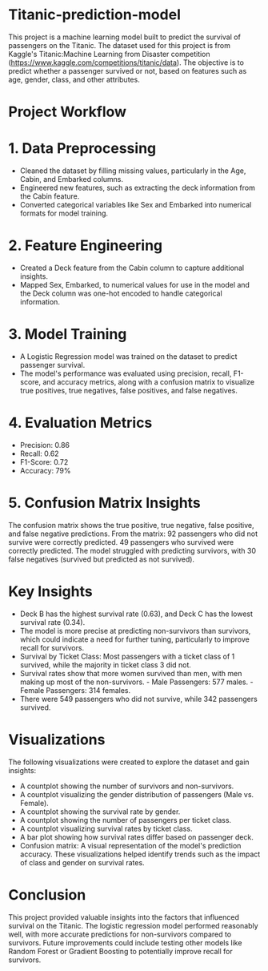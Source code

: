 # Titanic-prediction-model
This project is a machine learning model built to predict the survival of passengers on the Titanic. The dataset used for this project is from Kaggle's Titanic:Machine Learning from Disaster competition (https://www.kaggle.com/competitions/titanic/data). The objective is to predict whether a passenger survived or not, based on features such as age, gender, class, and other attributes.

# Project Workflow
# 1. Data Preprocessing
- Cleaned the dataset by filling missing values, particularly in the Age, Cabin, and Embarked columns.
- Engineered new features, such as extracting the deck information from the Cabin feature.
- Converted categorical variables like Sex and Embarked into numerical formats for model training.

# 2. Feature Engineering
- Created a Deck feature from the Cabin column to capture additional insights.
- Mapped Sex, Embarked, to numerical values for use in the model and the Deck column was one-hot encoded to handle categorical information.

# 3. Model Training
- A Logistic Regression model was trained on the dataset to predict passenger survival.
- The model's performance was evaluated using precision, recall, F1-score, and accuracy metrics, along with a confusion matrix to visualize true positives, true negatives, false positives, and false negatives.

# 4. Evaluation Metrics
- Precision: 0.86
- Recall: 0.62
- F1-Score: 0.72
- Accuracy: 79%
  
# 5. Confusion Matrix Insights
The confusion matrix shows the true positive, true negative, false positive, and false negative predictions. From the matrix:
92 passengers who did not survive were correctly predicted.
49 passengers who survived were correctly predicted.
The model struggled with predicting survivors, with 30 false negatives (survived but predicted as not survived).

# Key Insights
- Deck B has the highest survival rate (0.63), and Deck C has the lowest survival rate (0.34).
- The model is more precise at predicting non-survivors than survivors, which could indicate a need for further tuning, particularly to improve recall for survivors.
- Survival by Ticket Class: Most passengers with a ticket class of 1 survived, while the majority in ticket class 3 did not.
- Survival rates show that more women survived than men, with men making up most of the non-survivors.
            - Male Passengers: 577 males.
            - Female Passengers: 314 females.
- There were 549 passengers who did not survive, while 342 passengers survived.

# Visualizations
The following visualizations were created to explore the dataset and gain insights:

- A countplot showing the number of survivors and non-survivors.
- A countplot visualizing the gender distribution of passengers (Male vs. Female).
- A countplot showing the survival rate by gender.
- A countplot showing the number of passengers per ticket class.
- A countplot visualizing survival rates by ticket class.
- A bar plot showing how survival rates differ based on passenger deck.
- Confusion matrix: A visual representation of the model's prediction accuracy.
These visualizations helped identify trends such as the impact of class and gender on survival rates.


# Conclusion
This project provided valuable insights into the factors that influenced survival on the Titanic. The logistic regression model performed reasonably well, with more accurate predictions for non-survivors compared to survivors. Future improvements could include testing other models like Random Forest or Gradient Boosting to potentially improve recall for survivors.

